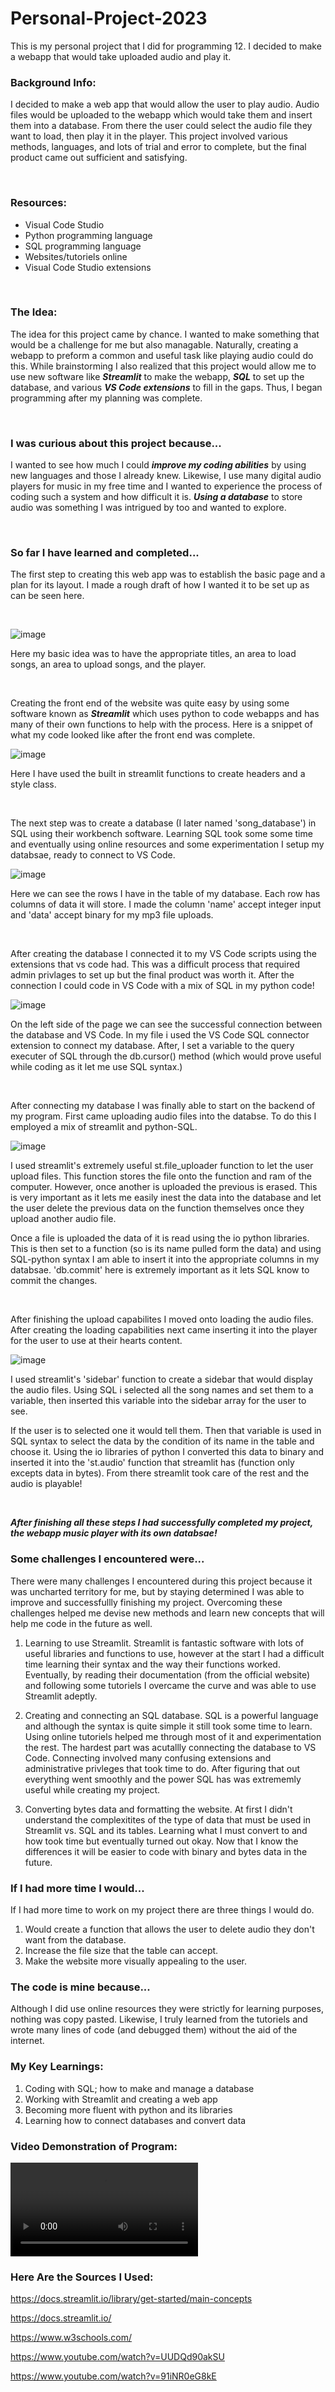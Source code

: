 # Personal-Project-2023
This is my personal project that I did for programming 12. I decided to make a webapp that would take uploaded audio and play it. 

### Background Info:
I decided to make a web app that would allow the user to play audio. Audio files would be uploaded to the webapp which would take them and insert them into a database. From there the user could select the audio file they want to load, then play it in the player. This project involved various methods, languages, and lots of trial and error to complete, but the final product came out sufficient and satisfying. 

<br>

### Resources:
* Visual Code Studio
* Python programming language
* SQL programming language
* Websites/tutoriels online
* Visual Code Studio extensions

<br>

### The Idea:
The idea for this project came by chance. I wanted to make something that would be a challenge for me but also managable. Naturally, creating a webapp to preform a common and useful task like playing audio could do this. While brainstorming I also realized that this project would allow me to use new software like ***Streamlit*** to make the webapp, ***SQL*** to set up the database, and various ***VS Code extensions*** to fill in the gaps. Thus, I began programming after my planning was complete.

<br>

### I was curious about this project because...
I wanted to see how much I could ***improve my coding abilities*** by using new languages and those I already knew. Likewise, I use many digital audio players for music in my free time and I wanted to experience the process of coding such a system and how difficult it is. ***Using a database*** to store audio was something I was intrigued by too and wanted to explore. 

<br>

### So far I have learned and completed...
The first step to creating this web app was to establish the basic page and a plan for its layout. I made a rough draft of how I wanted it to be set up as can be seen here.

<br>

![image](https://github.com/Pouya2077/Personal-Project-2023/blob/main/Layout%20of%20Website.png)

Here my basic idea was to have the appropriate titles, an area to load songs, an area to upload songs, and the player.

<br>

Creating the front end of the website was quite easy by using some software known as ***Streamlit*** which uses python to code webapps and has many of their own functions to help with the process. Here is a snippet of what my code looked like after the front end was complete.


![image](https://github.com/Pouya2077/Personal-Project-2023/blob/main/First%20Progress%20Pic.PNG)

Here I have used the built in streamlit functions to create headers and a style class.

<br>

The next step was to create a database (I later named 'song_database') in SQL using their workbench software. Learning SQL took some some time and eventually using online resources and some experimentation I setup my databsae, ready to connect to VS Code. 

![image](https://github.com/Pouya2077/Personal-Project-2023/blob/main/Database%20pic.PNG)

Here we can see the rows I have in the table of my database. Each row has columns of data it will store. I made the column 'name' accept integer input and 'data' accept binary for my mp3 file uploads.

<br>

After creating the database I connected it to my VS Code scripts using the extensions that vs code had. This was a difficult process that required admin privlages to set up but the final product was worth it. After the connection I could code in VS Code with a mix of SQL in my python code!

![image](https://github.com/Pouya2077/Personal-Project-2023/blob/main/Connection%20Pic.PNG)

On the left side of the page we can see the successful connection between the database and VS Code. In my file i used the VS Code SQL connector extension to connect my database. After, I set a variable to the query executer of SQL through the db.cursor() method (which would prove useful while coding as it let me use SQL syntax.)

<br>

After connecting my database I was finally able to start on the backend of my program. First came uploading audio files into the databse. To do this I employed a mix of streamlit and python-SQL.

![image](https://github.com/Pouya2077/Personal-Project-2023/blob/main/File%20uploading%20pic.PNG)

I used streamlit's extremely useful st.file_uploader function to let the user upload files. This function stores the file onto the function and ram of the computer. However, once another is uploaded the previous is erased. This is very important as it lets me easily inest the data into the database and let the user delete the previous data on the function themselves once they upload another audio file. 

Once a file is uploaded the data of it is read using the io python libraries. This is then set to a function (so is its name pulled form the data) and using SQL-python syntax I am able to insert it into the appropriate columns in my databsae. 'db.commit' here is extremely important as it lets SQL know to commit the changes.

<br>

After finishing the upload capabilites I moved onto loading the audio files. After creating the loading capabilities next came inserting it into the player for the user to use at their hearts content. 

![image](https://github.com/Pouya2077/Personal-Project-2023/blob/main/Loading%20and%20playing%20pic.PNG)

I used streamlit's 'sidebar' function to create a sidebar that would display the audio files. Using SQL i selected all the song names and set them to a variable, then inserted this variable into the sidebar array for the user to see. 

If the user is to selected one it would tell them. Then that variable is used in SQL syntax to select the data by the condition of its name in the table and choose it. Using the io libraries of python I converted this data to binary and inserted it into the 'st.audio' function that streamlit has (function only excepts data in bytes). From there streamlit took care of the rest and the audio is playable!

<br>

***After finishing all these steps I had successfully completed my project, the webapp music player with its own databsae!***

### Some challenges I encountered were...
There were many challenges I encountered during this project because it was uncharted territory for me, but by staying determined I was able to improve and successfullly finishing my project. Overcoming these challenges helped me devise new methods and learn new concepts that will help me code in the future as well. 

1. Learning to use Streamlit.
Streamlit is fantastic software with lots of useful libraries and functions to use, however at the start I had a difficult time learning their syntax and the way their functions worked. Eventually, by reading their documentation (from the official website) and following some tutoriels I overcame the curve and was able to use Streamlit adeptly. 

2. Creating and connecting an SQL database.
SQL is a powerful language and although the syntax is quite simple it still took some time to learn. Using online tutoriels helped me through most of it and experimentation the rest. The hardest part was acutallly connecting the database to VS Code. Connecting involved many confusing extensions and administrative privleges that took time to do. After figuring that out everything went smoothly and the power SQL has was extrememly useful while creating my project. 

3. Converting bytes data and formatting the website. 
At first I didn't understand the complexitites of the type of data that must be used in Streamlit vs. SQL and its tables. Learning what I must convert to and how took time but eventually turned out okay. Now that I know the differences it will be easier to code with binary and bytes data in the future.

### If I had more time I would...
If I had more time to work on my project there are three things I would do. 

1. Would create a function that allows the user to delete audio they don't want from the database. 
2. Increase the file size that the table can accept.
3. Make the website more visually appealing to the user.

### The code is mine because...
Although I did use online resources they were strictly for learning purposes, nothing was copy pasted. Likewise, I truly learned from the tutoriels and wrote many lines of code (and debugged them) without the aid of the internet. 

### My Key Learnings:
1. Coding with SQL; how to make and manage a database
2. Working with Streamlit and creating a web app
3. Becoming more fluent with python and its libraries
4. Learning how to connect databases and convert data

### Video Demonstration of Program:
![video](https://github.com/Pouya2077/Personal-Project-2023/blob/main/vid.mp4)

### Here Are the Sources I Used:
https://docs.streamlit.io/library/get-started/main-concepts

https://docs.streamlit.io/

https://www.w3schools.com/

https://www.youtube.com/watch?v=UUDQd90akSU

https://www.youtube.com/watch?v=91iNR0eG8kE

